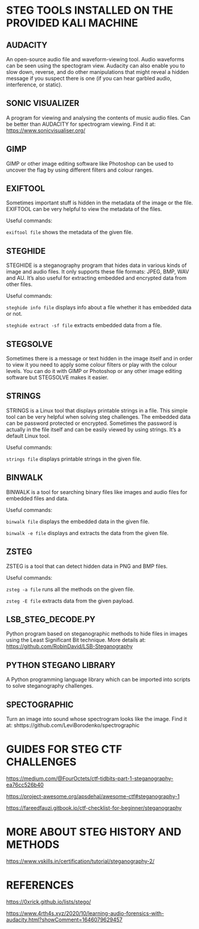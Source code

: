 # STEG TOOLS INSTALLED ON THE PROVIDED KALI MACHINE
## AUDACITY
An open-source audio file and waveform-viewing tool. Audio waveforms can be seen using the spectogram view. Audacity can also enable you to slow down, reverse, and do other manipulations that might reveal a hidden message if you suspect there is one (if you can hear garbled audio, interference, or static).

## SONIC VISUALIZER
A program for viewing and analysing the contents of music audio files. Can be better than AUDACITY for spectrogram viewing. Find it at: https://www.sonicvisualiser.org/

## GIMP
GIMP or other image editing software like Photoshop can be used to uncover the flag by using different filters and colour ranges.

## EXIFTOOL
Sometimes important stuff is hidden in the metadata of the image or the file. EXIFTOOL can be very helpful to view the metadata of the files.

Useful commands:

```exiftool file``` shows the metadata of the given file.

## STEGHIDE
STEGHIDE is a steganography program that hides data in various kinds of image and audio files. It only supports these file formats: JPEG, BMP, WAV and AU. It’s also useful for extracting embedded and encrypted data from other files.

Useful commands:

```steghide info file``` displays info about a file whether it has embedded data or not.

```steghide extract -sf file``` extracts embedded data from a file.

## STEGSOLVE
Sometimes there is a message or text hidden in the image itself and in order to view it you need to apply some colour filters or play with the colour levels. You can do it with GIMP or Photoshop or any other image editing software but STEGSOLVE makes it easier.

## STRINGS
STRINGS is a Linux tool that displays printable strings in a file. This simple tool can be very helpful when solving steg challenges. The embedded data can be password protected or encrypted. Sometimes the password is actually in the file itself and can be easily viewed by using strings. It’s a default Linux tool.

Useful commands:

```strings file``` displays printable strings in the given file.

## BINWALK
BINWALK is a tool for searching binary files like images and audio files for embedded files and data.

Useful commands:

```binwalk file``` displays the embedded data in the given file.

```binwalk -e file``` displays and extracts the data from the given file.

## ZSTEG
ZSTEG is a tool that can detect hidden data in PNG and BMP files.

Useful commands:

```zsteg -a file``` runs all the methods on the given file.

```zsteg -E file``` extracts data from the given payload.

## LSB_STEG_DECODE.PY
Python program based on steganographic methods to hide files in images using the Least Significant Bit technique. More details at: https://github.com/RobinDavid/LSB-Steganography

## PYTHON STEGANO LIBRARY
A Python programming language library which can be imported into scripts to solve steganography challenges.

## SPECTOGRAPHIC
Turn an image into sound whose spectrogram looks like the image. Find it at: shttps://github.com/LeviBorodenko/spectrographic


# GUIDES FOR STEG CTF CHALLENGES
https://medium.com/@FourOctets/ctf-tidbits-part-1-steganography-ea76cc526b40

https://project-awesome.org/apsdehal/awesome-ctf#steganography-1

https://fareedfauzi.gitbook.io/ctf-checklist-for-beginner/steganography


# MORE ABOUT STEG HISTORY AND METHODS
https://www.vskills.in/certification/tutorial/steganography-2/


# REFERENCES

https://0xrick.github.io/lists/stego/

https://www.4rth4s.xyz/2020/10/learning-audio-forensics-with-audacity.html?showComment=1646079629457
